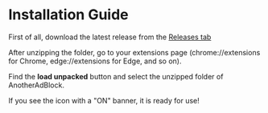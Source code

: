 # Installation Guide

First of all, download the latest release from the [Releases tab](https://github.com/ApocalypseCalculator/AnotherAdBlock/releases)

After unzipping the folder, go to your extensions page (chrome://extensions for Chrome, edge://extensions for Edge, and so on). 

Find the **load unpacked** button and select the unzipped folder of AnotherAdBlock. 

If you see the icon with a "ON" banner, it is ready for use!